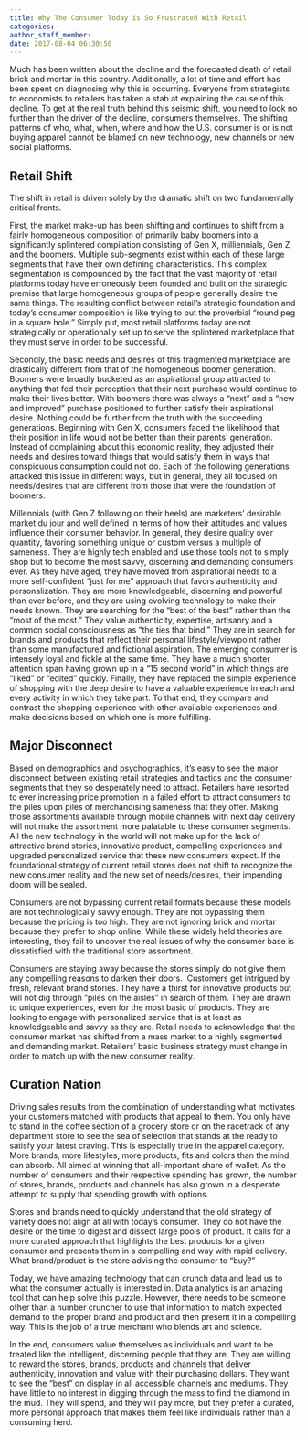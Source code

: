 ```yaml
---
title: Why The Consumer Today is So Frustrated With Retail
categories:
author_staff_member:
date: 2017-08-04 06:30:50
---
```



Much has been written about the decline and the forecasted death of retail brick and mortar in this country. Additionally, a lot of time and effort has been spent on diagnosing why this is occurring. Everyone from strategists to economists to retailers has taken a stab at explaining the cause of this decline. To get at the real truth behind this seismic shift, you need to look no further than the driver of the decline, consumers themselves. The shifting patterns of who, what, when, where and how the U.S. consumer is or is not buying apparel cannot be blamed on new technology, new channels or new social platforms.

## Retail Shift

The shift in retail is driven solely by the dramatic shift on two fundamentally critical fronts.

First, the market make-up has been shifting and continues to shift from a fairly homogeneous composition of primarily baby boomers into a significantly splintered compilation consisting of Gen X, milliennials, Gen Z and the boomers. Multiple sub-segments exist within each of these large segments that have their own defining characteristics. This complex segmentation is compounded by the fact that the vast majority of retail platforms today have erroneously been founded and built on the strategic premise that large homogeneous groups of people generally desire the same things. The resulting conflict between retail’s strategic foundation and today’s consumer composition is like trying to put the proverbial “round peg in a square hole.” Simply put, most retail platforms today are not strategically or operationally set up to serve the splintered marketplace that they must serve in order to be successful.

Secondly, the basic needs and desires of this fragmented marketplace are drastically different from that of the homogeneous boomer generation. Boomers were broadly bucketed as an aspirational group attracted to anything that fed their perception that their next purchase would continue to make their lives better. With boomers there was always a “next” and a “new and improved” purchase positioned to further satisfy their aspirational desire. Nothing could be further from the truth with the succeeding generations. Beginning with Gen X, consumers faced the likelihood that their position in life would not be better than their parents’ generation. Instead of complaining about this economic reality, they adjusted their needs and desires toward things that would satisfy them in ways that conspicuous consumption could not do. Each of the following generations attacked this issue in different ways, but in general, they all focused on needs/desires that are different from those that were the foundation of boomers.

Millennials (with Gen Z following on their heels) are marketers’ desirable market du jour and well defined in terms of how their attitudes and values influence their consumer behavior. In general, they desire quality over quantity, favoring something unique or custom versus a multiple of sameness. They are highly tech enabled and use those tools not to simply shop but to become the most savvy, discerning and demanding consumers ever. As they have aged, they have moved from aspirational needs to a more self-confident “just for me” approach that favors authenticity and personalization. They are more knowledgeable, discerning and powerful than ever before, and they are using evolving technology to make their needs known. They are searching for the “best of the best” rather than the “most of the most.” They value authenticity, expertise, artisanry and a common social consciousness as “the ties that bind.” They are in search for brands and products that reflect their personal lifestyle/viewpoint rather than some manufactured and fictional aspiration. The emerging consumer is intensely loyal and fickle at the same time. They have a much shorter attention span having grown up in a “15 second world” in which things are “liked” or “edited” quickly. Finally, they have replaced the simple experience of shopping with the deep desire to have a valuable experience in each and every activity in which they take part. To that end, they compare and contrast the shopping experience with other available experiences and make decisions based on which one is more fulfilling.

## Major Disconnect

Based on demographics and psychographics, it’s easy to see the major disconnect between existing retail strategies and tactics and the consumer segments that they so desperately need to attract. Retailers have resorted to ever increasing price promotion in a failed effort to attract consumers to the piles upon piles of merchandising sameness that they offer. Making those assortments available through mobile channels with next day delivery will not make the assortment more palatable to these consumer segments. All the new technology in the world will not make up for the lack of attractive brand stories, innovative product, compelling experiences and upgraded personalized service that these new consumers expect. If the foundational strategy of current retail stores does not shift to recognize the new consumer reality and the new set of needs/desires, their impending doom will be sealed.

Consumers are not bypassing current retail formats because these models are not technologically savvy enough. They are not bypassing them because the pricing is too high. They are not ignoring brick and mortar because they prefer to shop online. While these widely held theories are interesting, they fail to uncover the real issues of why the consumer base is dissatisfied with the traditional store assortment.

Consumers are staying away because the stores simply do not give them any compelling reasons to darken their doors.&nbsp; Customers get intrigued by fresh, relevant brand stories. They have a thirst for innovative products but will not dig through “piles on the aisles” in search of them. They are drawn to unique experiences, even for the most basic of products. They are looking to engage with personalized service that is at least as knowledgeable and savvy as they are. Retail needs to acknowledge that the consumer market has shifted from a mass market to a highly segmented and demanding market. Retailers’ basic business strategy must change in order to match up with the new consumer reality.

## Curation Nation

Driving sales results from the combination of understanding what motivates your customers matched with products that appeal to them. You only have to stand in the coffee section of a grocery store or on the racetrack of any department store to see the sea of selection that stands at the ready to satisfy your latest craving. This is especially true in the apparel category. More brands, more lifestyles, more products, fits and colors than the mind can absorb. All aimed at winning that all-important share of wallet. As the number of consumers and their respective spending has grown, the number of stores, brands, products and channels has also grown in a desperate attempt to supply that spending growth with options.

Stores and brands need to quickly understand that the old strategy of variety does not align at all with today’s consumer. They do not have the desire or the time to digest and dissect large pools of product. It calls for a more curated approach that highlights the best products for a given consumer and presents them in a compelling and way with rapid delivery. What brand/product is the store advising the consumer to “buy?”

Today, we have amazing technology that can crunch data and lead us to what the consumer actually is interested in. Data analytics is an amazing tool that can help solve this puzzle. However, there needs to be someone other than a number cruncher to use that information to match expected demand to the proper brand and product and then present it in a compelling way. This is the job of a true merchant who blends art and science.

In the end, consumers value themselves as individuals and want to be treated like the intelligent, discerning people that they are. They are willing to reward the stores, brands, products and channels that deliver authenticity, innovation and value with their purchasing dollars. They want to see the “best” on display in all accessible channels and mediums. They have little to no interest in digging through the mass to find the diamond in the mud. They will spend, and they will pay more, but they prefer a curated, more personal approach that makes them feel like individuals rather than a consuming herd.